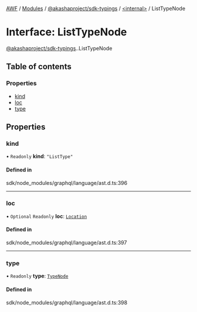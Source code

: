 [AWF](../README.md) / [Modules](../modules.md) / [@akashaproject/sdk-typings](../modules/akashaproject_sdk_typings.md) / [<internal\>](../modules/akashaproject_sdk_typings._internal_.md) / ListTypeNode

# Interface: ListTypeNode

[@akashaproject/sdk-typings](../modules/akashaproject_sdk_typings.md).[<internal>](../modules/akashaproject_sdk_typings._internal_.md).ListTypeNode

## Table of contents

### Properties

- [kind](akashaproject_sdk_typings._internal_.ListTypeNode.md#kind)
- [loc](akashaproject_sdk_typings._internal_.ListTypeNode.md#loc)
- [type](akashaproject_sdk_typings._internal_.ListTypeNode.md#type)

## Properties

### kind

• `Readonly` **kind**: ``"ListType"``

#### Defined in

sdk/node_modules/graphql/language/ast.d.ts:396

___

### loc

• `Optional` `Readonly` **loc**: [`Location`](../classes/akashaproject_sdk_typings._internal_.Location.md)

#### Defined in

sdk/node_modules/graphql/language/ast.d.ts:397

___

### type

• `Readonly` **type**: [`TypeNode`](../modules/akashaproject_sdk_typings._internal_.md#typenode)

#### Defined in

sdk/node_modules/graphql/language/ast.d.ts:398
